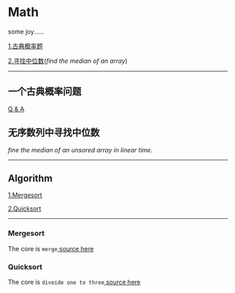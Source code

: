 # Math
some joy......



[1.古典概率题](#一个古典概率问题)

[2.寻找中位数](#无序数列中寻找中位数)(*find the median of an array*)



---

##  一个古典概率问题

[Q & A](./19.8.1.0.md)

## 无序数列中寻找中位数

*fine the median of an unsored array in linear time.*







---

## Algorithm

[1.Mergesort](#Mergesort)

[2.Quicksort](#Quicksort)



---

### Mergesort

The core is `merge`,[source here](./source.py/Mergesort.py)

### Quicksort

The core is `diveide one to three`,[source here](./source.py/Quickmerge.py)

